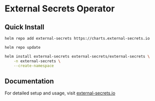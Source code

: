 # External Secrets Operator

## Quick Install
```bash
helm repo add external-secrets https://charts.external-secrets.io

helm repo update

helm install external-secrets external-secrets/external-secrets \
    -n external-secrets \
    --create-namespace
```

## Documentation
For detailed setup and usage, visit [external-secrets.io](https://external-secrets.io/latest/)